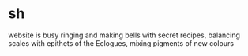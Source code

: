 # sh
website is busy ringing and making bells with secret recipes, balancing scales with epithets of the Eclogues, mixing pigments of new colours
